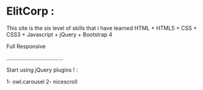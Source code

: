 # ElitCorp :
This site is the six level of skills that i have learned HTML + HTML5 + CSS + CSS3 + Javascript + jQuery + Bootstrap 4

Full Responsive

.....................................

Start using jQuery plugins ! :

1- owl.carousel 2- nicescroll
